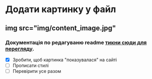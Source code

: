 # Додати картинку у файл
## img src="img/content_image.jpg"

### Документація по редагуваню readme [тикни сюди для перегляду](https://docs.github.com/en/get-started/writing-on-github/getting-started-with-writing-and-formatting-on-github/basic-writing-and-formatting-syntax#task-lists).

- [x] Зробити, щоб картинка "показувалася" на сайті
- [ ] Прописати стилі
- [ ] Перевірити усе разом
